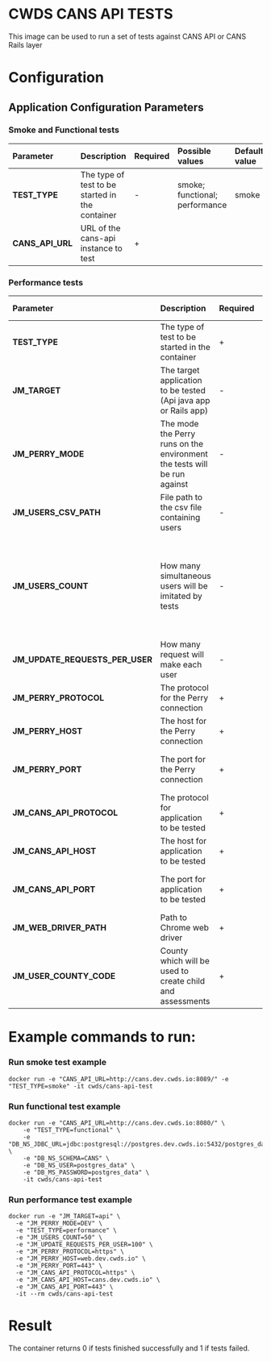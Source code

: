 # CWDS CANS API TESTS

This image can be used to run a set of tests against CANS API or CANS Rails layer 

# Configuration
## Application Configuration Parameters
### Smoke and Functional tests
| Parameter | Description  | Required  | Possible values | Default value | Example |
| :------------ | :------------ | :------------ | :------------ | :------------ | :------------ |
| **TEST_TYPE** | The type of test to be started in the container | - | smoke; functional; performance | smoke | functional |
| **CANS_API_URL**  | URL of the cans-api instance to test | + |   |   | http://cans.dev.cwds.io:8089/ |

### Performance tests
| Parameter | Description  | Required  | Possible values | Default value | Example |
| :------------ | :------------ | :------------ | :------------ | :------------ | :------------ |
| **TEST_TYPE** | The type of test to be started in the container | + | smoke; functional; performance | smoke | performance |
| **JM_TARGET**  | The target application to be tested (Api java app or Rails app) | - | api; rails | api | rails |
| **JM_PERRY_MODE** | The mode the Perry runs on the environment the tests will be run against | - | DEV; PROD; PROD_MFA | PROD | PROD |
| **JM_USERS_CSV_PATH** | File path to the csv file containing users | - | any file path | /opt/cans-api-perf-test/assets/users.csv | /path/to/file.csv |
| **JM_USERS_COUNT** | How many simultaneous users will be imitated by tests | - | Any number like 10 or 2000. A bigger amount of users may lead to issues with running a test | 1 | 100 |
| **JM_UPDATE_REQUESTS_PER_USER** | How many request will make each user | - | Any number like 10 or 2000 | 1 | 100 |
| **JM_PERRY_PROTOCOL** | The protocol for the Perry connection | + | http; https |  | https |
| **JM_PERRY_HOST** | The host for the Perry connection | + | any host |  | web.dev.cwds.io |
| **JM_PERRY_PORT** | The port for the Perry connection | + | Any port like 80 (for http) or 443 (for https) |  | 443 |
| **JM_CANS_API_PROTOCOL** | The protocol for application to be tested | + | http; https |  | https |
| **JM_CANS_API_HOST** | The host for application to be tested | + | any host |  | cansapi.dev.cwds.io |
| **JM_CANS_API_PORT** | The port for application to be tested | + | Any port like 80 (for http) or 443 (for https) |  | 443 |
| **JM_WEB_DRIVER_PATH** | Path to Chrome web driver | + | Any valid file path |  | /usr/local/bin/chromedriver |
| **JM_USER_COUNTY_CODE** | County which will be used to create child and assessments | + | Any valid county code from county table like 20, 99, etc |  | 20 |


# Example commands to run:
### Run smoke test example
```
docker run -e "CANS_API_URL=http://cans.dev.cwds.io:8089/" -e "TEST_TYPE=smoke" -it cwds/cans-api-test
```

### Run functional test example
```
docker run -e "CANS_API_URL=http://cans.dev.cwds.io:8080/" \
	-e "TEST_TYPE=functional" \
	-e "DB_NS_JDBC_URL=jdbc:postgresql://postgres.dev.cwds.io:5432/postgres_data" \
	-e "DB_NS_SCHEMA=CANS" \
	-e "DB_NS_USER=postgres_data" \
	-e "DB_MS_PASSWORD=postgres_data" \
	-it cwds/cans-api-test
```

### Run performance test example
```
docker run -e "JM_TARGET=api" \
  -e "JM_PERRY_MODE=DEV" \
  -e "TEST_TYPE=performance" \
  -e "JM_USERS_COUNT=50" \
  -e "JM_UPDATE_REQUESTS_PER_USER=100" \
  -e "JM_PERRY_PROTOCOL=https" \
  -e "JM_PERRY_HOST=web.dev.cwds.io" \
  -e "JM_PERRY_PORT=443" \
  -e "JM_CANS_API_PROTOCOL=https" \
  -e "JM_CANS_API_HOST=cans.dev.cwds.io" \
  -e "JM_CANS_API_PORT=443" \
  -it --rm cwds/cans-api-test
```

# Result
The container returns 0 if tests finished successfully and 1 if tests failed.
